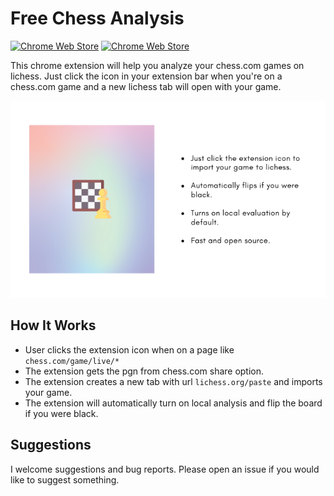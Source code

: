 # Free Chess Analysis

[![Chrome Web Store](https://img.shields.io/chrome-web-store/v/fkakfklkhmjkkehkjchemdgeoldekdml?style=for-the-badge)](https://chrome.google.com/webstore/detail/free-chess-analysis/fkakfklkhmjkkehkjchemdgeoldekdml)
[![Chrome Web Store](https://img.shields.io/chrome-web-store/users/fkakfklkhmjkkehkjchemdgeoldekdml?style=for-the-badge)](https://chrome.google.com/webstore/detail/free-chess-analysis/fkakfklkhmjkkehkjchemdgeoldekdml)

This chrome extension will help you analyze your chess.com games on lichess. Just click the icon in your extension bar when you're on a chess.com game and a new lichess tab will open with your game.

<img src='https://raw.githubusercontent.com/imlokesh/free-chess-analysis/main/banners/2.png' alt='Free Chess Analysis' >

## How It Works

- User clicks the extension icon when on a page like `chess.com/game/live/*`
- The extension gets the pgn from chess.com share option.
- The extension creates a new tab with url `lichess.org/paste` and imports your game.
- The extension will automatically turn on local analysis and flip the board if you were black.

## Suggestions

I welcome suggestions and bug reports. Please open an issue if you would like to suggest something.
